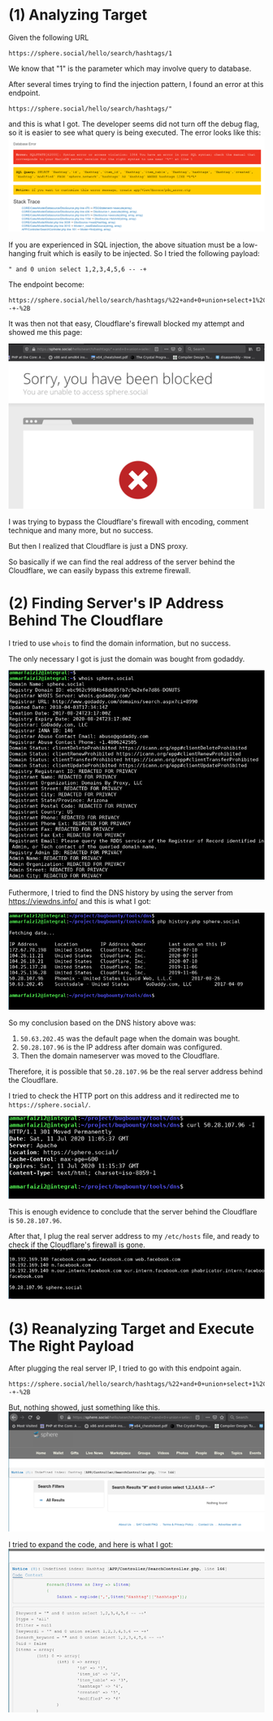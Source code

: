 # (1) Analyzing Target
Given the following URL
```
https://sphere.social/hello/search/hashtags/1
```
We know that "1" is the parameter which may involve query to database.

After several times trying to find the injection pattern, I found an error at this endpoint.

```
https://sphere.social/hello/search/hashtags/"
```

and this is what I got. The developer seems did not turn off the debug flag, so it is easier to see what query is being executed. The error looks like this:
![xxx](./001.png)

If you are experienced in SQL injection, the above situation must be a low-hanging fruit which is easily to be injected. So I tried the following payload:
```
" and 0 union select 1,2,3,4,5,6 -- -+
```

The endpoint become:
```
https://sphere.social/hello/search/hashtags/%22+and+0+union+select+1%2C2%2C3%2C4%2C5%2C6+--+-%2B
```

It was then not that easy, Cloudflare's firewall blocked my attempt and showed me this page:


![xxx](./002.png)


I was trying to bypass the Cloudflare's firewall with encoding, comment technique and many more, but no success.


But then I realized that Cloudflare is just a DNS proxy.


So basically if we can find the real address of the server behind the Cloudflare, we can easily bypass this extreme firewall.

# (2) Finding Server's IP Address Behind The Cloudflare

I tried to use `whois` to find the domain information, but no success.


The only necessary I got is just the domain was bought from godaddy.

![error](./003.png)

Futhermore, I tried to find the DNS history by using the server from https://viewdns.info/ and this is what I got:

![error](./004.png)


So my conclusion based on the DNS history above was:
1. `50.63.202.45` was the default page when the domain was bought.
2. `50.28.107.96` is the IP address after domain was configured.
3. Then the domain nameserver was moved to the Cloudflare.

Therefore, it is possible that `50.28.107.96` be the real server address behind the Cloudflare.

I tried to check the HTTP port on this address and it redirected me to `https://sphere.social/`.

![error](./005.png)

This is enough evidence to conclude that the server behind the Cloudflare is `50.28.107.96`.

After that, I plug the real server address to my `/etc/hosts` file, and ready to check if the Cloudflare's firewall is gone.
![error](./006.png)


# (3) Reanalyzing Target and Execute The Right Payload
After plugging the real server IP, I tried to go with this endpoint again.
```
https://sphere.social/hello/search/hashtags/%22+and+0+union+select+1%2C2%2C3%2C4%2C5%2C6+--+-%2B
```

But, nothing showed, just something like this.
![error](./007.png)


I tried to expand the code, and here is what I got:
![error](./008.png)


